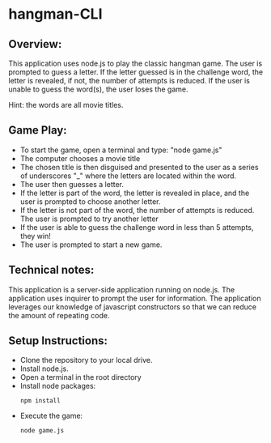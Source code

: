 # hangman-CLI

## Overview:
This application uses node.js to play the classic hangman game. The user is prompted to guess a letter. If the letter guessed is in the challenge word, the letter is revealed, if not, the number of attempts is reduced. If the user is unable to guess the word(s), the user loses the game.

Hint: the words are all movie titles.

## Game Play:
* To start the game, open a terminal and type: "node game.js"
* The computer chooses a movie title
* The chosen title is then disguised and presented to the user as a series of underscores "_" where the letters are located within the word.
* The user then guesses a letter.
* If the letter is part of the word, the letter is revealed in place, and the user is prompted to choose another letter.
* If the letter is not part of the word, the number of attempts is reduced. The user is prompted to try another letter
* If the user is able to guess the challenge word in less than 5 attempts, they win!
* The user is prompted to start a new game.

## Technical notes:
This application is a server-side application running on node.js. The application uses inquirer to prompt the user for information. The application leverages our knowledge of javascript constructors so that we can reduce the amount of repeating code.

## Setup Instructions:
* Clone the repository to your local drive.
* Install node.js.
* Open a terminal in the root directory
* Install node packages:
    <pre><code>npm install</pre></code>
* Execute the game:
    <pre><code>node game.js</pre></code>
